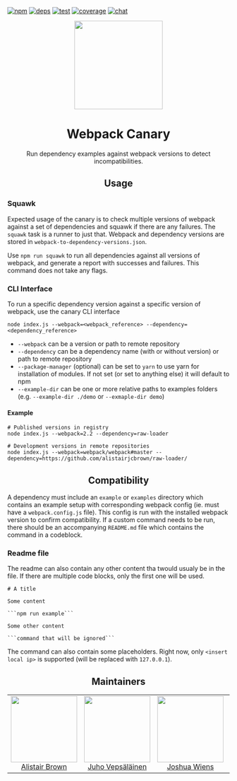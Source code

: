 [![npm][npm]][npm-url]
[![deps][deps]][deps-url]
[![test][test]][test-url]
[![coverage][cover]][cover-url]
[![chat][chat]][chat-url]

<div align="center">
  <!-- replace with accurate logo e.g from https://worldvectorlogo.com/ -->
  <a href="https://github.com/webpack/webpack">
    <img width="200" height="200" vspace="" hspace="25"
      src="https://cdn.rawgit.com/webpack/media/e7485eb2/logo/icon.svg">
  </a>
  <h1>Webpack Canary</h1>
  <p>Run dependency examples against webpack versions to detect incompatibilities.<p>
</div>

<h2 align="center">Usage</h2>

### Squawk

Expected usage of the canary is to check multiple versions of webpack against a set of dependencies and squawk if there are any failures. The `squawk` task is a runner to just that. Webpack and dependency versions are stored in `webpack-to-dependency-versions.json`.

Use `npm run squawk` to run all dependencies against all versions of webpack, and generate a report with successes and failures. This command does not take any flags.

### CLI Interface

To run a specific dependency version against a specific version of webpack, use the canary CLI interface

```
node index.js --webpack=<webpack_reference> --dependency=<dependency_reference>
```

 - `--webpack` can be a version or path to remote repository
 - `--dependency` can be a dependency name (with or without version) or path to remote repository
 - `--package-manager` (optional) can be set to `yarn` to use yarn for installation of modules. If not set (or set to anything else) it will default to npm
 - `--example-dir` can be one or more relative paths to examples folders (e.g. `--example-dir ./demo` or `--exmaple-dir demo`)

#### Example

```
# Published versions in registry
node index.js --webpack=2.2 --dependency=raw-loader

# Development versions in remote repositories
node index.js --webpack=webpack/webpack#master --dependency=https://github.com/alistairjcbrown/raw-loader/
```

<h2 align="center">Compatibility</h2>

A dependency must include an `example` or `examples` directory which contains an example setup with corresponding webpack config (ie. must have a `webpack.config.js` file). This config is run with the installed webpack version to confirm compatibility. If a custom command needs to be run, there should be an accompanying `README.md` file which contains the command in a codeblock.

### Readme file

The readme can also contain any other content tha twould usualy be in the file. If there are multiple code blocks, only the first one will be used.

    # A title

    Some content

    ```npm run example```

    Some other content

    ```command that will be ignored```

The command can also contain some placeholders. Right now, only `<insert local ip>` is supported (will be replaced with `127.0.0.1`).

<h2 align="center">Maintainers</h2>

<table>
  <tbody>
    <tr>
      <td align="center">
        <img width="150" height="150"
        src="https://avatars3.githubusercontent.com/u/635903?v=3&s=150">
        </br>
        <a href="https://github.com/alistairjcbrown">Alistair Brown</a>
      </td>
      <td align="center">
        <img width="150" height="150"
        src="https://avatars3.githubusercontent.com/u/166921?v=3&s=150">
        </br>
        <a href="https://github.com/bebraw">Juho Vepsäläinen</a>
      </td>
      <td align="center">
        <img width="150" height="150"
        src="https://avatars2.githubusercontent.com/u/8420490?v=3&s=150">
        </br>
        <a href="https://github.com/d3viant0ne">Joshua Wiens</a>
      </td>
      <td align="center">
        <img width="150" height="150"
        src="https://avatars3.githubusercontent.com/u/533616?v=3&s=150">
        </br>
        <a href="https://github.com/SpaceK33z">Kees Kluskens</a>
      </td>
      <td align="center">
        <img width="150" height="150"
        src="https://avatars3.githubusercontent.com/u/3408176?v=3&s=150">
        </br>
        <a href="https://github.com/TheLarkInn">Sean Larkin</a>
      </td>
    </tr>
  <tbody>
</table>


[npm]: https://img.shields.io/npm/v/webpack-canary.svg
[npm-url]: https://npmjs.com/package/webpack-canary

[deps]: https://david-dm.org/webpack-contrib/webpack-canary.svg
[deps-url]: https://david-dm.org/webpack-contrib/webpack-canary

[chat]: https://img.shields.io/badge/gitter-webpack%2Fwebpack-brightgreen.svg
[chat-url]: https://gitter.im/webpack/webpack

[test]: http://img.shields.io/travis/webpack-contrib/webpack-canary.svg
[test-url]: https://travis-ci.org/webpack-contrib/webpack-canary

[cover]: https://codecov.io/gh/webpack-contrib/webpack-canary/branch/master/graph/badge.svg
[cover-url]: https://codecov.io/gh/webpack-contrib/webpack-canary
